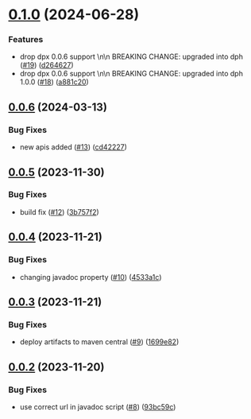 # [0.1.0](https://github.com/IBM/data-product-exchange-java-sdk/compare/0.0.6...0.1.0) (2024-06-28)


### Features

* drop dpx 0.0.6 support \n\n BREAKING CHANGE: upgraded into dph ([#19](https://github.com/IBM/data-product-exchange-java-sdk/issues/19)) ([d264627](https://github.com/IBM/data-product-exchange-java-sdk/commit/d26462792a6a9a1e2a5738a2707eca7506ac266c))
* drop dpx 0.0.6 support \n\n BREAKING CHANGE: upgraded into dph 1.0.0 ([#18](https://github.com/IBM/data-product-exchange-java-sdk/issues/18)) ([a881c20](https://github.com/IBM/data-product-exchange-java-sdk/commit/a881c20e175f530483c366dc0b9b75ed9125535d))

## [0.0.6](https://github.com/IBM/data-product-exchange-java-sdk/compare/0.0.5...0.0.6) (2024-03-13)


### Bug Fixes

* new apis added ([#13](https://github.com/IBM/data-product-exchange-java-sdk/issues/13)) ([cd42227](https://github.com/IBM/data-product-exchange-java-sdk/commit/cd422276993260ec60b78fde47f74c23a9707a83))

## [0.0.5](https://github.com/IBM/data-product-exchange-java-sdk/compare/0.0.4...0.0.5) (2023-11-30)


### Bug Fixes

* build fix ([#12](https://github.com/IBM/data-product-exchange-java-sdk/issues/12)) ([3b757f2](https://github.com/IBM/data-product-exchange-java-sdk/commit/3b757f2ffb8cb9fa866e9625e7f02c71ac61a0a0))

## [0.0.4](https://github.com/IBM/data-product-exchange-java-sdk/compare/0.0.3...0.0.4) (2023-11-21)


### Bug Fixes

* changing javadoc property ([#10](https://github.com/IBM/data-product-exchange-java-sdk/issues/10)) ([4533a1c](https://github.com/IBM/data-product-exchange-java-sdk/commit/4533a1cfec21bb601527ecc288d5c9948061094b))

## [0.0.3](https://github.com/IBM/data-product-exchange-java-sdk/compare/0.0.2...0.0.3) (2023-11-21)


### Bug Fixes

* deploy artifacts to maven central ([#9](https://github.com/IBM/data-product-exchange-java-sdk/issues/9)) ([1699e82](https://github.com/IBM/data-product-exchange-java-sdk/commit/1699e8218bea268dc9e757f287f142ac566c01af))

## [0.0.2](https://github.com/IBM/data-product-exchange-java-sdk/compare/0.0.1...0.0.2) (2023-11-20)


### Bug Fixes

* use correct url in javadoc script ([#8](https://github.com/IBM/data-product-exchange-java-sdk/issues/8)) ([93bc59c](https://github.com/IBM/data-product-exchange-java-sdk/commit/93bc59cc77512f20d7aa9aab30dfdc3562bf4955))
